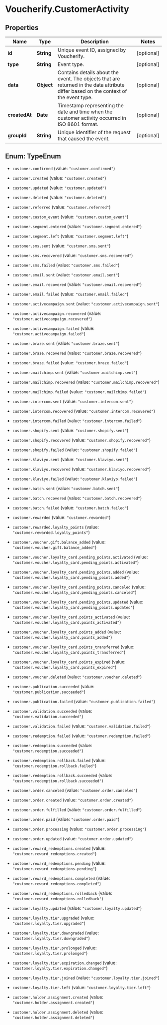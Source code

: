 # Voucherify.CustomerActivity

## Properties

Name | Type | Description | Notes
------------ | ------------- | ------------- | -------------
**id** | **String** | Unique event ID, assigned by Voucherify. | [optional] 
**type** | **String** | Event type. | [optional] 
**data** | **Object** | Contains details about the event. The objects that are returned in the data attribute differ based on the context of the event type. | [optional] 
**createdAt** | **Date** | Timestamp representing the date and time when the customer activity occurred in ISO 8601 format. | [optional] 
**groupId** | **String** | Unique identifier of the request that caused the event. | [optional] 



## Enum: TypeEnum


* `customer.confirmed` (value: `"customer.confirmed"`)

* `customer.created` (value: `"customer.created"`)

* `customer.updated` (value: `"customer.updated"`)

* `customer.deleted` (value: `"customer.deleted"`)

* `customer.referred` (value: `"customer.referred"`)

* `customer.custom_event` (value: `"customer.custom_event"`)

* `customer.segment.entered` (value: `"customer.segment.entered"`)

* `customer.segment.left` (value: `"customer.segment.left"`)

* `customer.sms.sent` (value: `"customer.sms.sent"`)

* `customer.sms.recovered` (value: `"customer.sms.recovered"`)

* `customer.sms.failed` (value: `"customer.sms.failed"`)

* `customer.email.sent` (value: `"customer.email.sent"`)

* `customer.email.recovered` (value: `"customer.email.recovered"`)

* `customer.email.failed` (value: `"customer.email.failed"`)

* `customer.activecampaign.sent` (value: `"customer.activecampaign.sent"`)

* `customer.activecampaign.recovered` (value: `"customer.activecampaign.recovered"`)

* `customer.activecampaign.failed` (value: `"customer.activecampaign.failed"`)

* `customer.braze.sent` (value: `"customer.braze.sent"`)

* `customer.braze.recovered` (value: `"customer.braze.recovered"`)

* `customer.braze.failed` (value: `"customer.braze.failed"`)

* `customer.mailchimp.sent` (value: `"customer.mailchimp.sent"`)

* `customer.mailchimp.recovered` (value: `"customer.mailchimp.recovered"`)

* `customer.mailchimp.failed` (value: `"customer.mailchimp.failed"`)

* `customer.intercom.sent` (value: `"customer.intercom.sent"`)

* `customer.intercom.recovered` (value: `"customer.intercom.recovered"`)

* `customer.intercom.failed` (value: `"customer.intercom.failed"`)

* `customer.shopify.sent` (value: `"customer.shopify.sent"`)

* `customer.shopify.recovered` (value: `"customer.shopify.recovered"`)

* `customer.shopify.failed` (value: `"customer.shopify.failed"`)

* `customer.klaviyo.sent` (value: `"customer.klaviyo.sent"`)

* `customer.klaviyo.recovered` (value: `"customer.klaviyo.recovered"`)

* `customer.klaviyo.failed` (value: `"customer.klaviyo.failed"`)

* `customer.batch.sent` (value: `"customer.batch.sent"`)

* `customer.batch.recovered` (value: `"customer.batch.recovered"`)

* `customer.batch.failed` (value: `"customer.batch.failed"`)

* `customer.rewarded` (value: `"customer.rewarded"`)

* `customer.rewarded.loyalty_points` (value: `"customer.rewarded.loyalty_points"`)

* `customer.voucher.gift.balance_added` (value: `"customer.voucher.gift.balance_added"`)

* `customer.voucher.loyalty_card.pending_points.activated` (value: `"customer.voucher.loyalty_card.pending_points.activated"`)

* `customer.voucher.loyalty_card.pending_points.added` (value: `"customer.voucher.loyalty_card.pending_points.added"`)

* `customer.voucher.loyalty_card.pending_points.canceled` (value: `"customer.voucher.loyalty_card.pending_points.canceled"`)

* `customer.voucher.loyalty_card.pending_points.updated` (value: `"customer.voucher.loyalty_card.pending_points.updated"`)

* `customer.voucher.loyalty_card.points_activated` (value: `"customer.voucher.loyalty_card.points_activated"`)

* `customer.voucher.loyalty_card.points_added` (value: `"customer.voucher.loyalty_card.points_added"`)

* `customer.voucher.loyalty_card.points_transferred` (value: `"customer.voucher.loyalty_card.points_transferred"`)

* `customer.voucher.loyalty_card.points_expired` (value: `"customer.voucher.loyalty_card.points_expired"`)

* `customer.voucher.deleted` (value: `"customer.voucher.deleted"`)

* `customer.publication.succeeded` (value: `"customer.publication.succeeded"`)

* `customer.publication.failed` (value: `"customer.publication.failed"`)

* `customer.validation.succeeded` (value: `"customer.validation.succeeded"`)

* `customer.validation.failed` (value: `"customer.validation.failed"`)

* `customer.redemption.failed` (value: `"customer.redemption.failed"`)

* `customer.redemption.succeeded` (value: `"customer.redemption.succeeded"`)

* `customer.redemption.rollback.failed` (value: `"customer.redemption.rollback.failed"`)

* `customer.redemption.rollback.succeeded` (value: `"customer.redemption.rollback.succeeded"`)

* `customer.order.canceled` (value: `"customer.order.canceled"`)

* `customer.order.created` (value: `"customer.order.created"`)

* `customer.order.fulfilled` (value: `"customer.order.fulfilled"`)

* `customer.order.paid` (value: `"customer.order.paid"`)

* `customer.order.processing` (value: `"customer.order.processing"`)

* `customer.order.updated` (value: `"customer.order.updated"`)

* `customer.reward_redemptions.created` (value: `"customer.reward_redemptions.created"`)

* `customer.reward_redemptions.pending` (value: `"customer.reward_redemptions.pending"`)

* `customer.reward_redemptions.completed` (value: `"customer.reward_redemptions.completed"`)

* `customer.reward_redemptions.rolledback` (value: `"customer.reward_redemptions.rolledback"`)

* `customer.loyalty.updated` (value: `"customer.loyalty.updated"`)

* `customer.loyalty.tier.upgraded` (value: `"customer.loyalty.tier.upgraded"`)

* `customer.loyalty.tier.downgraded` (value: `"customer.loyalty.tier.downgraded"`)

* `customer.loyalty.tier.prolonged` (value: `"customer.loyalty.tier.prolonged"`)

* `customer.loyalty.tier.expiration.changed` (value: `"customer.loyalty.tier.expiration.changed"`)

* `customer.loyalty.tier.joined` (value: `"customer.loyalty.tier.joined"`)

* `customer.loyalty.tier.left` (value: `"customer.loyalty.tier.left"`)

* `customer.holder.assignment.created` (value: `"customer.holder.assignment.created"`)

* `customer.holder.assignment.deleted` (value: `"customer.holder.assignment.deleted"`)




